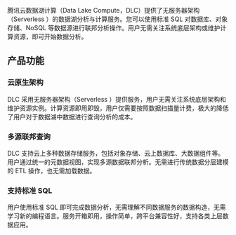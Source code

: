 腾讯云数据湖计算（Data Lake Compute，DLC）提供了无服务器架构（Serverless ）的数据湖分析与计算服务。您可以使用标准 SQL 对数据库、对象存储、NoSQL 等数据源进行联邦分析操作。用户无需关注系统底层架构或维护计算资源，即可开始数据分析。

## 产品功能

### 云原生架构
DLC 采用无服务器架构（Serverless ）提供服务，用户无需关注系统底层架构和维护资源实例。计算资源即用即毁，用户仅需要按照数据扫描量计费，极大的降低了用户对于数据湖中数据进行查询分析的成本。

### 多源联邦查询
DLC 支持云上多种数据存储服务，包括对象存储、云上数据库、大数据组件等。用户通过统一的元数据视图，实现多源数据联邦分析。无需进行传统数据分层建模的 ETL 操作，也无需加载数据。

### 支持标准 SQL
用户使用标准 SQL 即可完成数据分析，无需理解不同数据服务的数据构造，无需学习新的编程语言。服务开箱即用，操作简单，跨平台兼容性好，支持各类上层数据应用。
